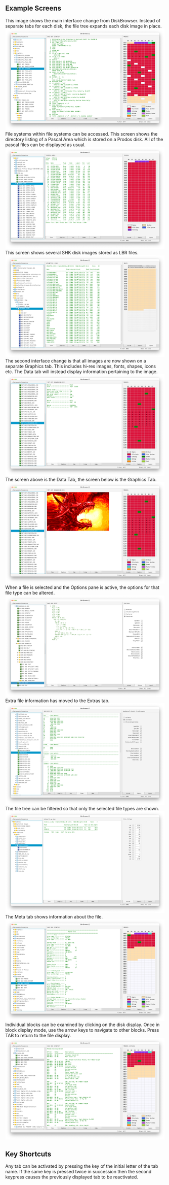 ## Example Screens
This image shows the main interface change from DiskBrowser. Instead of separate tabs
 for each disk, the file tree expands each disk image in place.
![Teaser](Screen1.png?raw=true "Data screen")
File systems within file systems can be accessed. This screen shows the directory
listing of a Pascal Area which is stored on a Prodos disk. All of the pascal files can
be displayed as usual.
![Teaser](teaser7.png?raw=true "Pascal area on a prodos disk image")
This screen shows several SHK disk images stored as LBR files.
![Teaser](teaser8.png?raw=true "SHK files on a prodos disk image")
The second interface change is that all images are now shown on a separate Graphics tab. This includes hi-res images, fonts, shapes, icons etc. The Data tab will instead display information pertaining to the image.
![Teaser](pic01.png?raw=true "Data Tab")
The screen above is the Data Tab, the screen below is the Graphics Tab.
![Teaser](pic02.png?raw=true "Graphics Tab")
When a file is selected and the Options pane is active, the options for that file type can be altered.
![Applesoft](applesoft.png?raw=true "Applesoft options")
Extra file information has moved to the Extras tab.
![Extras](teaser3.png?raw=true "Applesoft Extras Tab")
The file tree can be filtered so that only the selected file types are shown.
![Filter](teaser4.png?raw=true "File Filter")
The Meta tab shows information about the file.
![Meta](Meta.png?raw=true "Meta Tab")
Individual blocks can be examined by clicking on the disk display. Once in block display mode, use the arrow keys to navigate to other blocks. Press TAB to return to the file display.
![Block](Block.png?raw=true "Block Display")

## Key Shortcuts
Any tab can be activated by pressing the key of the initial letter of the tab name. If the same key is pressed twice in succession then the second keypress causes the previously displayed tab to be reactivated.